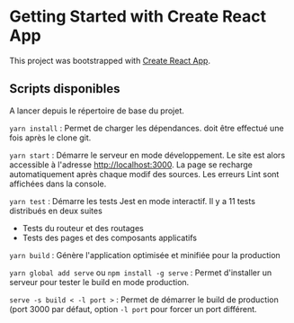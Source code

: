 # Getting Started with Create React App

This project was bootstrapped with [Create React App](https://github.com/facebook/create-react-app).

## Scripts disponibles

A lancer depuis le répertoire de base du projet.

 `yarn install` : Permet de charger les dépendances. doit être effectué une fois après le clone git.

 `yarn start` : Démarre le serveur en mode développement. Le site est alors accessible à l'adresse [http://localhost:3000](http://localhost:3000). La page se recharge automatiquement après chaque modif des sources. Les erreurs Lint sont affichées dans la console.

`yarn test` : Démarre les tests Jest en mode interactif. Il y a 11 tests distribués en deux suites
- Tests du routeur et des routages
- Tests des pages et des composants applicatifs

`yarn build` : Génère l'application optimisée et minifiée pour la production

`yarn global add serve` ou `npm install -g serve` : Permet d'installer un serveur pour tester le build en mode production.

`serve -s build < -l port >` : Permet de démarrer le build de production (port 3000 par défaut, option `-l port` pour forcer un port différent.
